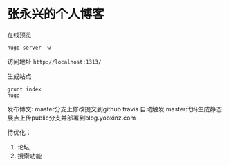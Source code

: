# 张永兴的个人博客

在线预览

```
hugo server -w
```
访问地址 `http://localhost:1313/`

生成站点

```
grunt index
hugo
```

发布博文:
master分支上修改提交到github
travis 自动触发 master代码生成静态展点上传public分支并部署到blog.yooxinz.com

待优化：
1. 论坛
1. 搜索功能
